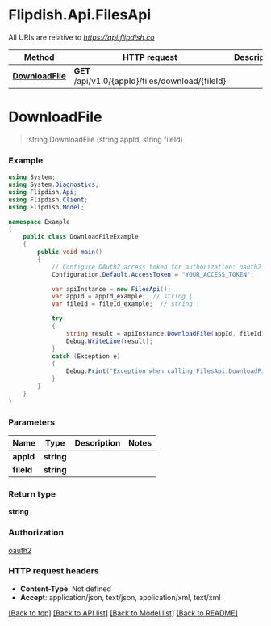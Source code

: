 # Flipdish.Api.FilesApi

All URIs are relative to *https://api.flipdish.co*

Method | HTTP request | Description
------------- | ------------- | -------------
[**DownloadFile**](FilesApi.md#downloadfile) | **GET** /api/v1.0/{appId}/files/download/{fileId} | 


<a name="downloadfile"></a>
# **DownloadFile**
> string DownloadFile (string appId, string fileId)



### Example
```csharp
using System;
using System.Diagnostics;
using Flipdish.Api;
using Flipdish.Client;
using Flipdish.Model;

namespace Example
{
    public class DownloadFileExample
    {
        public void main()
        {
            // Configure OAuth2 access token for authorization: oauth2
            Configuration.Default.AccessToken = "YOUR_ACCESS_TOKEN";

            var apiInstance = new FilesApi();
            var appId = appId_example;  // string | 
            var fileId = fileId_example;  // string | 

            try
            {
                string result = apiInstance.DownloadFile(appId, fileId);
                Debug.WriteLine(result);
            }
            catch (Exception e)
            {
                Debug.Print("Exception when calling FilesApi.DownloadFile: " + e.Message );
            }
        }
    }
}
```

### Parameters

Name | Type | Description  | Notes
------------- | ------------- | ------------- | -------------
 **appId** | **string**|  | 
 **fileId** | **string**|  | 

### Return type

**string**

### Authorization

[oauth2](../README.md#oauth2)

### HTTP request headers

 - **Content-Type**: Not defined
 - **Accept**: application/json, text/json, application/xml, text/xml

[[Back to top]](#) [[Back to API list]](../README.md#documentation-for-api-endpoints) [[Back to Model list]](../README.md#documentation-for-models) [[Back to README]](../README.md)

